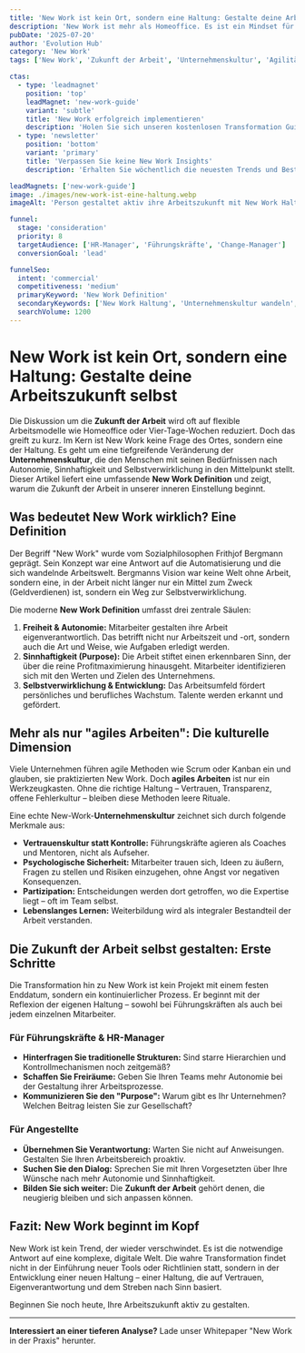 ```yaml
---
title: 'New Work ist kein Ort, sondern eine Haltung: Gestalte deine Arbeitszukunft selbst.'
description: 'New Work ist mehr als Homeoffice. Es ist ein Mindset für Autonomie, Sinnhaftigkeit und Selbstverwirklichung in der modernen Arbeitswelt.'
pubDate: '2025-07-20'
author: 'Evolution Hub'
category: 'New Work'
tags: ['New Work', 'Zukunft der Arbeit', 'Unternehmenskultur', 'Agilität']

ctas:
  - type: 'leadmagnet'
    position: 'top'
    leadMagnet: 'new-work-guide'
    variant: 'subtle'
    title: 'New Work erfolgreich implementieren'
    description: 'Holen Sie sich unseren kostenlosen Transformation Guide mit praxiserprobten Strategien.'
  - type: 'newsletter'
    position: 'bottom'
    variant: 'primary'
    title: 'Verpassen Sie keine New Work Insights'
    description: 'Erhalten Sie wöchentlich die neuesten Trends und Best Practices direkt in Ihr Postfach.'

leadMagnets: ['new-work-guide']
image: ./images/new-work-ist-eine-haltung.webp
imageAlt: 'Person gestaltet aktiv ihre Arbeitszukunft mit New Work Haltung'

funnel:
  stage: 'consideration'
  priority: 8
  targetAudience: ['HR-Manager', 'Führungskräfte', 'Change-Manager']
  conversionGoal: 'lead'

funnelSeo:
  intent: 'commercial'
  competitiveness: 'medium'
  primaryKeyword: 'New Work Definition'
  secondaryKeywords: ['New Work Haltung', 'Unternehmenskultur wandeln', 'Zukunft der Arbeit']
  searchVolume: 1200
---
```


# New Work ist kein Ort, sondern eine Haltung: Gestalte deine Arbeitszukunft selbst

Die Diskussion um die **Zukunft der Arbeit** wird oft auf flexible Arbeitsmodelle wie Homeoffice oder Vier-Tage-Wochen reduziert. Doch das greift zu kurz. Im Kern ist New Work keine Frage des Ortes, sondern eine der Haltung. Es geht um eine tiefgreifende Veränderung der **Unternehmenskultur**, die den Menschen mit seinen Bedürfnissen nach Autonomie, Sinnhaftigkeit und Selbstverwirklichung in den Mittelpunkt stellt. Dieser Artikel liefert eine umfassende **New Work Definition** und zeigt, warum die Zukunft der Arbeit in unserer inneren Einstellung beginnt.

## Was bedeutet New Work wirklich? Eine Definition

Der Begriff "New Work" wurde vom Sozialphilosophen Frithjof Bergmann geprägt. Sein Konzept war eine Antwort auf die Automatisierung und die sich wandelnde Arbeitswelt. Bergmanns Vision war keine Welt ohne Arbeit, sondern eine, in der Arbeit nicht länger nur ein Mittel zum Zweck (Geldverdienen) ist, sondern ein Weg zur Selbstverwirklichung.

Die moderne **New Work Definition** umfasst drei zentrale Säulen:

1. **Freiheit & Autonomie:** Mitarbeiter gestalten ihre Arbeit eigenverantwortlich. Das betrifft nicht nur Arbeitszeit und -ort, sondern auch die Art und Weise, wie Aufgaben erledigt werden.
2. **Sinnhaftigkeit (Purpose):** Die Arbeit stiftet einen erkennbaren Sinn, der über die reine Profitmaximierung hinausgeht. Mitarbeiter identifizieren sich mit den Werten und Zielen des Unternehmens.
3. **Selbstverwirklichung & Entwicklung:** Das Arbeitsumfeld fördert persönliches und berufliches Wachstum. Talente werden erkannt und gefördert.

## Mehr als nur "agiles Arbeiten": Die kulturelle Dimension

Viele Unternehmen führen agile Methoden wie Scrum oder Kanban ein und glauben, sie praktizierten New Work. Doch **agiles Arbeiten** ist nur ein Werkzeugkasten. Ohne die richtige Haltung – Vertrauen, Transparenz, offene Fehlerkultur – bleiben diese Methoden leere Rituale.

Eine echte New-Work-**Unternehmenskultur** zeichnet sich durch folgende Merkmale aus:

- **Vertrauenskultur statt Kontrolle:** Führungskräfte agieren als Coaches und Mentoren, nicht als Aufseher.
- **Psychologische Sicherheit:** Mitarbeiter trauen sich, Ideen zu äußern, Fragen zu stellen und Risiken einzugehen, ohne Angst vor negativen Konsequenzen.
- **Partizipation:** Entscheidungen werden dort getroffen, wo die Expertise liegt – oft im Team selbst.
- **Lebenslanges Lernen:** Weiterbildung wird als integraler Bestandteil der Arbeit verstanden.

## Die Zukunft der Arbeit selbst gestalten: Erste Schritte

Die Transformation hin zu New Work ist kein Projekt mit einem festen Enddatum, sondern ein kontinuierlicher Prozess. Er beginnt mit der Reflexion der eigenen Haltung – sowohl bei Führungskräften als auch bei jedem einzelnen Mitarbeiter.

### Für Führungskräfte & HR-Manager

- **Hinterfragen Sie traditionelle Strukturen:** Sind starre Hierarchien und Kontrollmechanismen noch zeitgemäß?
- **Schaffen Sie Freiräume:** Geben Sie Ihren Teams mehr Autonomie bei der Gestaltung ihrer Arbeitsprozesse.
- **Kommunizieren Sie den "Purpose":** Warum gibt es Ihr Unternehmen? Welchen Beitrag leisten Sie zur Gesellschaft?

### Für Angestellte

- **Übernehmen Sie Verantwortung:** Warten Sie nicht auf Anweisungen. Gestalten Sie Ihren Arbeitsbereich proaktiv.
- **Suchen Sie den Dialog:** Sprechen Sie mit Ihren Vorgesetzten über Ihre Wünsche nach mehr Autonomie und Sinnhaftigkeit.
- **Bilden Sie sich weiter:** Die **Zukunft der Arbeit** gehört denen, die neugierig bleiben und sich anpassen können.

## Fazit: New Work beginnt im Kopf

New Work ist kein Trend, der wieder verschwindet. Es ist die notwendige Antwort auf eine komplexe, digitale Welt. Die wahre Transformation findet nicht in der Einführung neuer Tools oder Richtlinien statt, sondern in der Entwicklung einer neuen Haltung – einer Haltung, die auf Vertrauen, Eigenverantwortung und dem Streben nach Sinn basiert.

Beginnen Sie noch heute, Ihre Arbeitszukunft aktiv zu gestalten.

---

**Interessiert an einer tieferen Analyse?** Lade unser Whitepaper "New Work in der Praxis" herunter.
